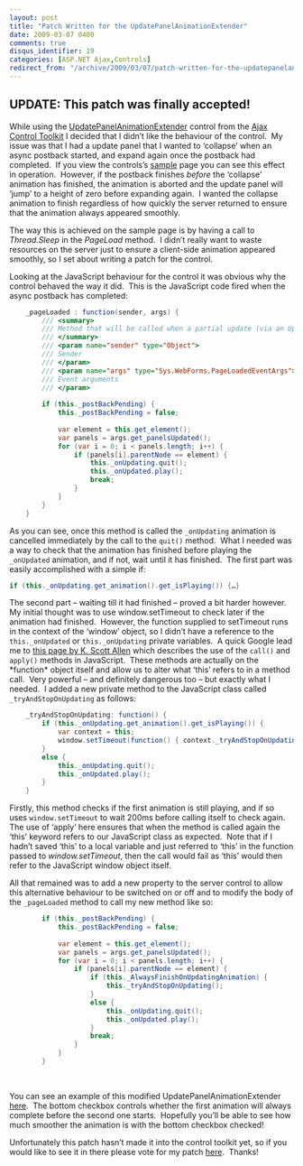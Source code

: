 ```yaml
---
layout: post
title: "Patch Written for the UpdatePanelAnimationExtender"
date: 2009-03-07 0400
comments: true
disqus_identifier: 19
categories: [ASP.NET Ajax,Controls]
redirect_from: "/archive/2009/03/07/patch-written-for-the-updatepanelanimationextender.aspx/"
---
```

UPDATE: This patch was finally accepted!
----------------------------------------

While using the
[UpdatePanelAnimationExtender](http://www.asp.net/AJAX/AjaxControlToolkit/Samples/UpdatePanelAnimation/UpdatePanelAnimation.aspx)
control from the [Ajax Control
Toolkit](http://www.asp.net/AJAX/AjaxControlToolkit/) I decided that I
didn’t like the behaviour of the control.  My issue was that I had a
update panel that I wanted to ‘collapse’ when an async postback started,
and expand again once the postback had completed.  If you view the
controls’s
[sample](http://www.asp.net/AJAX/AjaxControlToolkit/Samples/UpdatePanelAnimation/UpdatePanelAnimation.aspx)
page you can see this effect in operation.  However, if the postback
finishes *before* the ‘collapse’ animation has finished, the animation
is aborted and the update panel will ‘jump’ to a height of zero before
expanding again.  I wanted the collapse animation to finish regardless
of how quickly the server returned to ensure that the animation always
appeared smoothly.

The way this is achieved on the sample page is by having a call to
*Thread.Sleep* in the *PageLoad* method.  I didn’t really want to waste
resources on the server just to ensure a client-side animation appeared
smoothly, so I set about writing a patch for the control.

Looking at the JavaScript behaviour for the control it was obvious why
the control behaved the way it did.  This is the JavaScript code fired
when the async postback has completed:

```csharp
    _pageLoaded : function(sender, args) {
        /// <summary>
        /// Method that will be called when a partial update (via an UpdatePanel) finishes
        /// </summary>
        /// <param name="sender" type="Object">
        /// Sender
        /// </param>
        /// <param name="args" type="Sys.WebForms.PageLoadedEventArgs">
        /// Event arguments
        /// </param>
        
        if (this._postBackPending) {
            this._postBackPending = false;
            
            var element = this.get_element();
            var panels = args.get_panelsUpdated();
            for (var i = 0; i < panels.length; i++) {
                if (panels[i].parentNode == element) {
                    this._onUpdating.quit();
                    this._onUpdated.play();
                    break;
                }
            }
        }
    }
```

As you can see, once this method is called the `_onUpdating` animation is
cancelled immediately by the call to the `quit()` method.  What I needed
was a way to check that the animation has finished before playing the
`_onUpdated` animation, and if not, wait until it has finished.  The
first part was easily accomplished with a simple if:

```csharp
if (this._onUpdating.get_animation().get_isPlaying()) {…}
```

The second part – waiting till it had finished – proved a bit harder
however.  My initial thought was to use window.setTimeout to check later
if the animation had finished.  However, the function supplied to
setTimeout runs in the context of the ‘window’ object, so I didn’t have
a reference to the `this._onUpdated` or `this._onUpdating` private
variables.  A quick Google lead me to [this page by K. Scott
Allen](http://odetocode.com/blogs/scott/archive/2007/07/04/11067.aspx)
which describes the use of the `call()` and `apply()` methods in
JavaScript.  These methods are actually on the \*function\* object itself
and allow us to alter what ‘this’ refers to in a method call.  Very
powerful – and definitely dangerous too – but exactly what I needed.  I
added a new private method to the JavaScript class called
`_tryAndStopOnUpdating` as follows:

```csharp
    _tryAndStopOnUpdating: function() {
        if (this._onUpdating.get_animation().get_isPlaying()) {
            var context = this;
            window.setTimeout(function() { context._tryAndStopOnUpdating.apply(context); }, 200);
        }
        else {
            this._onUpdating.quit();
            this._onUpdated.play();
        }
    }
```

Firstly, this method checks if the first animation is still playing, and
if so uses `window.setTimeout` to wait 200ms before calling itself to
check again.  The use of ‘apply’ here ensures that when the method is
called again the ‘this’ keyword refers to our JavaScript class as
expected.  Note that if I hadn’t saved ‘this’ to a local variable and
just referred to ‘this’ in the function passed to *window.setTimeout*,
then the call would fail as ‘this’ would then refer to the JavaScript
window object itself.

All that remained was to add a new property to the server control to
allow this alternative behaviour to be switched on or off and to modify
the body of the `_pageLoaded` method to call my new method like so:

```csharp
        if (this._postBackPending) {
            this._postBackPending = false;
            
            var element = this.get_element();
            var panels = args.get_panelsUpdated();
            for (var i = 0; i < panels.length; i++) {
                if (panels[i].parentNode == element) {
                    if (this._AlwaysFinishOnUpdatingAnimation) {
                        this._tryAndStopOnUpdating();
                    }
                    else {
                        this._onUpdating.quit();
                        this._onUpdated.play();
                    }
                    break;
                }
            }
        }
```

 

You can see an example of this modified UpdatePanelAnimationExtender
[here](http://www.simonlovely.com/demopages/updatepanelanimation/updatepanelanimation.aspx). 
The bottom checkbox controls whether the first animation will always
complete before the second one starts.  Hopefully you’ll be able to see
how much smoother the animation is with the bottom checkbox checked!

Unfortunately this patch hasn’t made it into the control toolkit yet, so
if you would like to see it in there please vote for my patch
[here](http://ajaxcontroltoolkit.codeplex.com/WorkItem/View.aspx?WorkItemId=21310). 
Thanks!

